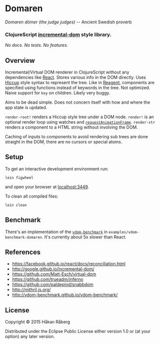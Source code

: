 # Domaren

*Domaren dömer (the judge judges)*
-- Ancient Swedish proverb

### ClojureScript [incremental-dom](https://google.github.io/incremental-dom) style library.

*No docs. No tests. No features.*


## Overview

Incremental/Virtual DOM renderer in ClojureScript without any
dependencies like [React](https://facebook.github.io/react/). Stores
various info in the DOM directly. Uses
[Hiccup](https://github.com/weavejester/hiccup) style syntax to
represent the tree. Like in
[Reagent](https://github.com/reagent-project/reagent), components are
specified using functions instead of keywords in the tree. Not
optimized. Naive support for `key` on children. Likely very buggy.

Aims to be dead simple. Does not concern itself with how and where the
app state is updated.

`render-root!` renders a Hiccup style tree under a DOM node.
`render!` is an optional render loop using watches and
[`requestAnimationFrame`](https://developer.mozilla.org/en/docs/Web/API/window/requestAnimationFrame).
`render-str` renders a component to a HTML string without involving
the DOM.

Caching of inputs to components to avoid rendering sub trees are done
straight in the DOM, there are no cursors or special atoms.


## Setup

To get an interactive development environment run:

    lein figwheel

and open your browser at [localhost:3449](http://localhost:3449/).

To clean all compiled files:

    lein clean

## Benchmark

There's an implementation of the
[`vdom-benchmark`](http://vdom-benchmark.github.io/vdom-benchmark/) in
`examples/vdom-benchmark-domaren`. It's currently about 5x slower than
React.


## References

* https://facebook.github.io/react/docs/reconciliation.html
* http://google.github.io/incremental-dom/
* https://github.com/Matt-Esch/virtual-dom
* https://github.com/trueadm/inferno
* https://github.com/paldepind/snabbdom
* http://mithril.js.org/
* http://vdom-benchmark.github.io/vdom-benchmark/


## License

Copyright © 2015 Håkan Råberg

Distributed under the Eclipse Public License either version 1.0 or (at
your option) any later version.
